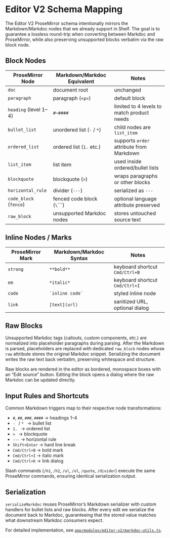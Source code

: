 # Editor V2 Schema Mapping

The Editor V2 ProseMirror schema intentionally mirrors the Markdown/Markdoc nodes that we already support in Shelf. The goal is to guarantee a lossless round-trip when converting between Markdoc and ProseMirror, while also preserving unsupported blocks verbatim via the raw block node.

## Block Nodes

| ProseMirror Node       | Markdown/Markdoc Equivalent       | Notes |
| ---------------------- | --------------------------------- | ----- |
| `doc`                  | document root                     | unchanged |
| `paragraph`            | paragraph (`<p>`)                 | default block |
| `heading` (level 1–4)  | `#`–`####`                        | limited to 4 levels to match product needs |
| `bullet_list`          | unordered list (`-` / `*`)        | child nodes are `list_item` |
| `ordered_list`         | ordered list (`1.` etc.)          | supports `order` attribute from Markdown |
| `list_item`            | list item                         | used inside ordered/bullet lists |
| `blockquote`           | blockquote (`>`)                  | wraps paragraphs or other blocks |
| `horizontal_rule`      | divider (`---`)                   | serialized as `---` |
| `code_block` (`fence`) | fenced code block (`\`\`\``)     | optional language attribute preserved |
| `raw_block`            | unsupported Markdoc nodes         | stores untouched source text |

## Inline Nodes / Marks

| ProseMirror Mark | Markdown/Markdoc Syntax | Notes |
| ---------------- | ------------------------ | ----- |
| `strong`         | `**bold**`               | keyboard shortcut `Cmd/Ctrl+B` |
| `em`             | `*italic*`               | keyboard shortcut `Cmd/Ctrl+I` |
| `code`           | `` `inline code` ``      | styled inline node |
| `link`           | `[text](url)`            | sanitized URL, optional dialog |

## Raw Blocks

Unsupported Markdoc tags (callouts, custom components, etc.) are normalized into placeholder paragraphs during parsing. After the Markdown is parsed, placeholders are replaced with dedicated `raw_block` nodes whose `raw` attribute stores the original Markdoc snippet. Serializing the document writes the raw text back verbatim, preserving whitespace and structure.

Raw blocks are rendered in the editor as bordered, monospace boxes with an “Edit source” button. Editing the block opens a dialog where the raw Markdoc can be updated directly.

## Input Rules and Shortcuts

Common Markdown triggers map to their respective node transformations:

- `#`, `##`, `###`, `####` → headings 1–4
- `- ` / `* ` → bullet list
- `1. ` → ordered list
- `> ` → blockquote
- `---` → horizontal rule
- `Shift+Enter` → hard line break
- `Cmd/Ctrl+B` → bold mark
- `Cmd/Ctrl+I` → italic mark
- `Cmd/Ctrl+K` → link dialog

Slash commands (`/h1`, `/h2`, `/ul`, `/ol`, `/quote`, `/divider`) execute the same ProseMirror commands, ensuring identical serialization output.

## Serialization

`serializeMarkdoc` reuses ProseMirror’s Markdown serializer with custom handlers for bullet lists and raw blocks. After every edit we serialize the document back to Markdoc, guaranteeing that the stored value matches what downstream Markdoc consumers expect.

For detailed implementation, see [`app/modules/editor-v2/markdoc-utils.ts`](../../app/modules/editor-v2/markdoc-utils.ts).

